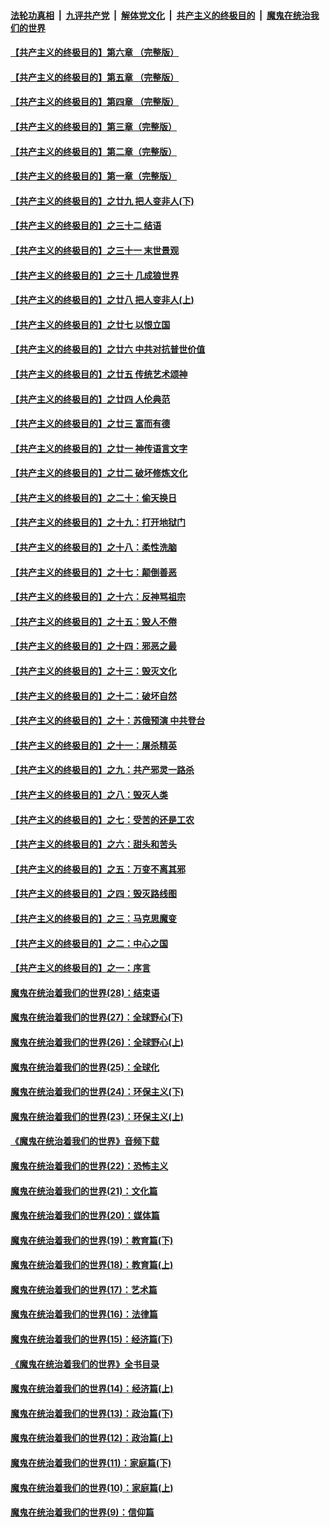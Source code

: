 

####  [法轮功真相](../../../../basic/blob/master/README.md?t=04301301) &nbsp;|&nbsp; [九评共产党](../../../../9ping.md/blob/master/README.md?t=04301301) &nbsp;|&nbsp; [解体党文化](../../../../jtdwh.md/blob/master/README.md?t=04301301)  &nbsp;|&nbsp; [共产主义的终极目的](../../../../gczydzjmd.md/blob/master/README.md?t=04301301) &nbsp;|&nbsp; [魔鬼在统治我们的世界](../../../../mgztzwmdsj.md/blob/master/README.md?t=04301301) 

#### [【共产主义的终极目的】第六章 （完整版）](../pages/nsc422/n11428913.md?t=04301301) 

#### [【共产主义的终极目的】第五章 （完整版）](../pages/nsc422/n11428912.md?t=04301301) 

#### [【共产主义的终极目的】第四章 （完整版）](../pages/nsc422/n11428907.md?t=04301301) 

#### [【共产主义的终极目的】第三章（完整版）](../pages/nsc422/n11428848.md?t=04301301) 

#### [【共产主义的终极目的】第二章（完整版）](../pages/nsc422/n11428831.md?t=04301301) 

#### [【共产主义的终极目的】第一章（完整版）](../pages/nsc422/n11417651.md?t=04301301) 

#### [【共产主义的终极目的】之廿九 把人变非人(下)](../pages/nsc422/n11344140.md?t=04301301) 

#### [【共产主义的终极目的】之三十二 结语](../pages/nsc422/n11360535.md?t=04301301) 

#### [【共产主义的终极目的】之三十一 末世景观](../pages/nsc422/n11351129.md?t=04301301) 

#### [【共产主义的终极目的】之三十 几成狼世界](../pages/nsc422/n11348280.md?t=04301301) 

#### [【共产主义的终极目的】之廿八 把人变非人(上)](../pages/nsc422/n11340492.md?t=04301301) 

#### [【共产主义的终极目的】之廿七 以恨立国](../pages/nsc422/n11336944.md?t=04301301) 

#### [【共产主义的终极目的】之廿六 中共对抗普世价值](../pages/nsc422/n11324785.md?t=04301301) 

#### [【共产主义的终极目的】之廿五 传统艺术颂神](../pages/nsc422/n11296396.md?t=04301301) 

#### [【共产主义的终极目的】之廿四 人伦典范](../pages/nsc422/n11296397.md?t=04301301) 

#### [【共产主义的终极目的】之廿三 富而有德](../pages/nsc422/n11283598.md?t=04301301) 

#### [【共产主义的终极目的】之廿一 神传语言文字](../pages/nsc422/n11263265.md?t=04301301) 

#### [【共产主义的终极目的】之廿二 破坏修炼文化](../pages/nsc422/n11245728.md?t=04301301) 

#### [【共产主义的终极目的】之二十：偷天换日](../pages/nsc422/n11238846.md?t=04301301) 

#### [【共产主义的终极目的】之十九：打开地狱门](../pages/nsc422/n11206376.md?t=04301301) 

#### [【共产主义的终极目的】之十八：柔性洗脑](../pages/nsc422/n11199994.md?t=04301301) 

#### [【共产主义的终极目的】之十七：颠倒善恶](../pages/nsc422/n11179782.md?t=04301301) 

#### [【共产主义的终极目的】之十六：反神骂祖宗](../pages/nsc422/n11166798.md?t=04301301) 

#### [【共产主义的终极目的】之十五：毁人不倦](../pages/nsc422/n11166792.md?t=04301301) 

#### [【共产主义的终极目的】之十四：邪恶之最](../pages/nsc422/n11150249.md?t=04301301) 

#### [【共产主义的终极目的】之十三：毁灭文化](../pages/nsc422/n11135227.md?t=04301301) 

#### [【共产主义的终极目的】之十二：破坏自然](../pages/nsc422/n11135214.md?t=04301301) 

#### [【共产主义的终极目的】之十：苏俄预演 中共登台](../pages/nsc422/n11118424.md?t=04301301) 

#### [【共产主义的终极目的】之十一：屠杀精英](../pages/nsc422/n11118442.md?t=04301301) 

#### [【共产主义的终极目的】之九：共产邪灵一路杀](../pages/nsc422/n11114139.md?t=04301301) 

#### [【共产主义的终极目的】之八：毁灭人类](../pages/nsc422/n11108503.md?t=04301301) 

#### [【共产主义的终极目的】之七：受苦的还是工农](../pages/nsc422/n11101809.md?t=04301301) 

#### [【共产主义的终极目的】之六：甜头和苦头](../pages/nsc422/n11096971.md?t=04301301) 

#### [【共产主义的终极目的】之五：万变不离其邪](../pages/nsc422/n11091285.md?t=04301301) 

#### [【共产主义的终极目的】之四：毁灭路线图](../pages/nsc422/n11086284.md?t=04301301) 

#### [【共产主义的终极目的】之三：马克思魔变](../pages/nsc422/n11061941.md?t=04301301) 

#### [【共产主义的终极目的】之二：中心之国](../pages/nsc422/n11047728.md?t=04301301) 

#### [【共产主义的终极目的】之一：序言](../pages/nsc422/n11086077.md?t=04301301) 

#### [魔鬼在统治着我们的世界(28)：结束语](../pages/nsc422/n10936246.md?t=04301301) 

#### [魔鬼在统治着我们的世界(27)：全球野心(下)](../pages/nsc422/n10928319.md?t=04301301) 

#### [魔鬼在统治着我们的世界(26)：全球野心(上)](../pages/nsc422/n10900318.md?t=04301301) 

#### [魔鬼在统治着我们的世界(25)：全球化](../pages/nsc422/n10788205.md?t=04301301) 

#### [魔鬼在统治着我们的世界(24)：环保主义(下)](../pages/nsc422/n10695307.md?t=04301301) 

#### [魔鬼在统治着我们的世界(23)：环保主义(上)](../pages/nsc422/n10688613.md?t=04301301) 

#### [《魔鬼在统治着我们的世界》音频下载](../pages/nsc422/n10635553.md?t=04301301) 

#### [魔鬼在统治着我们的世界(22)：恐怖主义](../pages/nsc422/n10614727.md?t=04301301) 

#### [魔鬼在统治着我们的世界(21)：文化篇](../pages/nsc422/n10597706.md?t=04301301) 

#### [魔鬼在统治着我们的世界(20)：媒体篇](../pages/nsc422/n10586579.md?t=04301301) 

#### [魔鬼在统治着我们的世界(19)：教育篇(下)](../pages/nsc422/n10564808.md?t=04301301) 

#### [魔鬼在统治着我们的世界(18)：教育篇(上)](../pages/nsc422/n10526970.md?t=04301301) 

#### [魔鬼在统治着我们的世界(17)：艺术篇](../pages/nsc422/n10499093.md?t=04301301) 

#### [魔鬼在统治着我们的世界(16)：法律篇](../pages/nsc422/n10485969.md?t=04301301) 

#### [魔鬼在统治着我们的世界(15)：经济篇(下)](../pages/nsc422/n10469975.md?t=04301301) 

#### [《魔鬼在统治着我们的世界》全书目录](../pages/nsc422/n10464261.md?t=04301301) 

#### [魔鬼在统治着我们的世界(14)：经济篇(上)](../pages/nsc422/n10457370.md?t=04301301) 

#### [魔鬼在统治着我们的世界(13)：政治篇(下)](../pages/nsc422/n10448270.md?t=04301301) 

#### [魔鬼在统治着我们的世界(12)：政治篇(上)](../pages/nsc422/n10444576.md?t=04301301) 

#### [魔鬼在统治着我们的世界(11)：家庭篇(下)](../pages/nsc422/n10440961.md?t=04301301) 

#### [魔鬼在统治着我们的世界(10)：家庭篇(上)](../pages/nsc422/n10435448.md?t=04301301) 

#### [魔鬼在统治着我们的世界(9)：信仰篇](../pages/nsc422/n10432159.md?t=04301301) 

